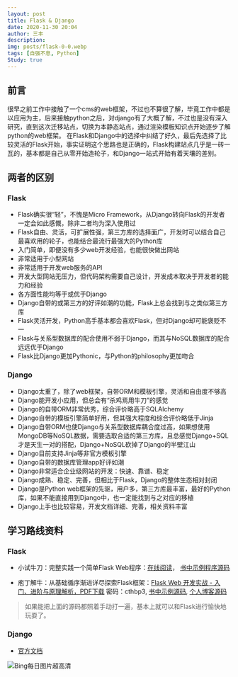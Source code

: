 ```yaml
---
layout: post
title: Flask & Django
date: 2020-11-30 20:04
author: 三丰
description:
img: posts/flask-0-0.webp
tags: [自强不息, Python]
Study: true
---
```

## 前言

很早之前工作中接触了一个cms的web框架，不过也不算很了解，毕竟工作中都是以应用为主，后来接触python之后，对django有了大概了解，不过也是没有深入研究，直到这次迁移站点，切换为本静态站点，通过渲染模板知识点开始逐步了解python的web框架。
在Flask和Django中的选择中纠结了好久，最后先选择了比较灵活的Flask开始，事实证明这个思路也是正确的，Flask构建站点几乎是一砖一瓦的，基本都是自己从零开始造轮子，和Django一站式开始有着天壤的差别。

## 两者的区别

### Flask

- Flask确实很“轻”，不愧是Micro Framework，从Django转向Flask的开发者一定会如此感慨，除非二者均为深入使用过
- Flask自由、灵活，可扩展性强，第三方库的选择面广，开发时可以结合自己最喜欢用的轮子，也能结合最流行最强大的Python库
- 入门简单，即便没有多少web开发经验，也能很快做出网站
- 非常适用于小型网站
- 非常适用于开发web服务的API
- 开发大型网站无压力，但代码架构需要自己设计，开发成本取决于开发者的能力和经验
- 各方面性能均等于或优于Django
- Django自带的或第三方的好评如潮的功能，Flask上总会找到与之类似第三方库
- Flask灵活开发，Python高手基本都会喜欢Flask，但对Django却可能褒贬不一
- Flask与关系型数据库的配合使用不弱于Django，而其与NoSQL数据库的配合远远优于Django
- Flask比Django更加Pythonic，与Python的philosophy更加吻合

### Django

- Django太重了，除了web框架，自带ORM和模板引擎，灵活和自由度不够高
- Django能开发小应用，但总会有“杀鸡焉用牛刀”的感觉
- Django的自带ORM非常优秀，综合评价略高于SQLAlchemy
- Django自带的模板引擎简单好用，但其强大程度和综合评价略低于Jinja
- Django自带ORM也使Django与关系型数据库耦合度过高，如果想使用MongoDB等NoSQL数据，需要选取合适的第三方库，且总感觉Django+SQL才是天生一对的搭配，Django+NoSQL砍掉了Django的半壁江山
- Django目前支持Jinja等非官方模板引擎
- Django自带的数据库管理app好评如潮
- Django非常适合企业级网站的开发：快速、靠谱、稳定
- Django成熟、稳定、完善，但相比于Flask，Django的整体生态相对封闭
- Django是Python web框架的先驱，用户多，第三方库最丰富，最好的Python库，如果不能直接用到Django中，也一定能找到与之对应的移植
- Django上手也比较容易，开发文档详细、完善，相关资料丰富

## 学习路线资料

### Flask

- 小试牛刀：完整实践一个简单Flask Web程序：[在线阅读](https://read.helloflask.com)， [书中示例程序源码](https://github.com/greyli/watchlist)

- 庖丁解牛：从基础循序渐进详尽探索Flask框架：[Flask Web 开发实战 - 入门、进阶与原理解析，PDF下载](https://share.weiyun.com/5h4ce8wG) 密码：cthbp3,
[书中示例源码](https://github.com/greyli/helloflask),
[个人博客源码](https://github.com/greyli/bluelog)

> 如果能把上面的源码都照着手动打一遍，基本上就可以和Flask进行愉快地玩耍了。

### Django

- [官方文档](https://docs.djangoproject.com/zh-hans/3.1)

<img src="https://api.dujin.org/bing/1920.php" alt="Bing每日图片超高清">
